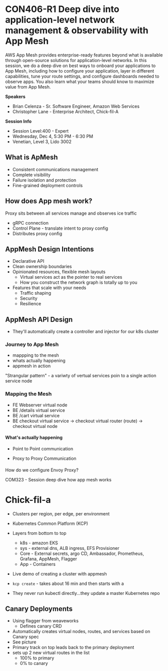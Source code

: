 # CON406-R1 Deep dive into application-level network management & observability with App Mesh

AWS App Mesh provides enterprise-ready features beyond what is available through open-source solutions for application-level networks. In this session, we do a deep dive on best ways to onboard your applications to App Mesh, including how to configure your application, layer in different capabilities, tune your route settings, and configure dashboards needed to observe apps. You also learn what your teams should know to maximize value from App Mesh.

**Speakers**

- Brian Celenza - Sr. Software Engineer, Amazon Web Services
- Christopher Lane - Enterprise Architect, Chick-fil-A

**Session Info**

- Session Level:400 - Expert
- Wednesday, Dec 4, 5:30 PM - 6:30 PM
- Venetian, Level 3, Lido 3002

## What is ApMesh

- Consistent communications management
- Complete visibility
- Failure isolation and protection
- Fine-grained deployment controls

## How does App mesh work?

Proxy sits between all services manage and observes ice traffic

- gRPC connection
- Control Plane - translate intent to proxy config
- Distributes proxy config

## AppMesh Design Intentions

- Declarative API
- Clean ownership boundaries
- Opinionated resources, flexible mesh layouts
  - Virtual services act as the pointer to real services
  - How you construct the network graph is totally up to you
- Features that scale with your needs
  - Traffic shaping
  - Security
  - Resilience

## AppMesh API Design

- They'll automatically create a controller and injector for our k8s cluster

### Journey to App Mesh

- mappping to the mesh
- whats actually happening
- appmesh in action

"Strangular pattern" - a variwty of vertual services poin to a single action service node

### Mapping the Mesh

- FE Webserver virtual node
- BE /details virtual service
- BE /cart virtual service
- BE checkout virtual service -> checkout virtual router (route) -> checkout virtual node

#### What's actually happening

- Point to Point communication

- Proxy to Proxy Communication

#### 

How do we configure Envoy Proxy?

COM323 - Session deep dive how app mesh works

# Chick-fil-a

- Clusters per region, per edge, per environment
- Kubernetes Common Platform (KCP)
- Layers from bottom to top

  - k8s - amazon EKS
  - sys - external dns, ALB ingress, EFS Provisioner
  - Core - External secrets, argo CD, Ambassador, Prometheus, Grafana, AppMesh, Flagger
  - App - Containers

- Live demo of creating a cluster with appmesh
- `kcp create` - takes about 16 min and then starts with a
- They never run kubectl directly...they update a master Kubernetes repo

## Canary Deployments

- Using flagger from weaveworks
  - Defines canary CRD
- Automatically creates virtual nodes, routes, and services based on Canary spec
- See picture
- Primary track on top leads back to the primary deployment
- sets up 2 new virtual routes in the list
  - 100% to primary
  - 0% to canary
